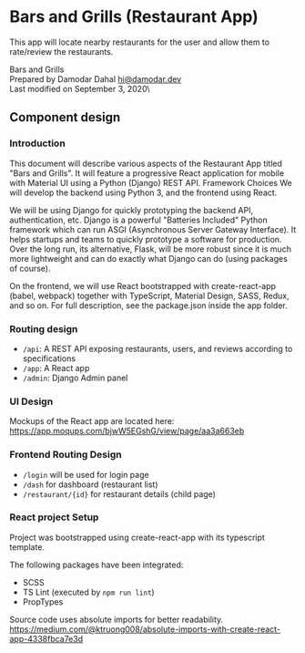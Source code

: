 # Bars and Grills (Restaurant App)

This app will locate nearby restaurants for the user
and allow them to rate/review the restaurants.

Bars and Grills\
Prepared by Damodar Dahal <hi@damodar.dev>\
Last modified on September 3, 2020\


## Component design
### Introduction
This document will describe various aspects of the Restaurant App titled "Bars and Grills". It will feature a progressive React application for mobile with Material UI using a Python (Django) REST API.
Framework Choices
We will develop the backend using Python 3, and the frontend using React.

We will be using Django for quickly prototyping the backend API, authentication, etc. Django is a powerful "Batteries Included" Python framework which can run ASGI (Asynchronous Server Gateway Interface). It helps startups and teams to quickly prototype a software for production. Over the long run, its alternative, Flask, will be more robust since it is much more lightweight and can do exactly what Django can do (using packages of course).

On the frontend, we will use React bootstrapped with create-react-app (babel, webpack) together with TypeScript, Material Design, SASS, Redux, and so on. For full description, see the package.json inside the app folder.
### Routing design
* `/api`: A REST API exposing restaurants, users, and reviews according to specifications
* `/app`: A React app
* `/admin`: Django Admin panel

### UI Design
Mockups of the React app are located here: https://app.moqups.com/bjwW5EGshG/view/page/aa3a663eb

### Frontend Routing Design
* `/login` will be used for login page
* `/dash` for dashboard (restaurant list)
* `/restaurant/{id}` for restaurant details (child page)

### React project Setup
Project was bootstrapped using create-react-app with its typescript template.

The following packages have been integrated:
* SCSS
* TS Lint (executed by `npm run lint`)
* PropTypes

Source code uses absolute imports for better readability.
https://medium.com/@ktruong008/absolute-imports-with-create-react-app-4338fbca7e3d


